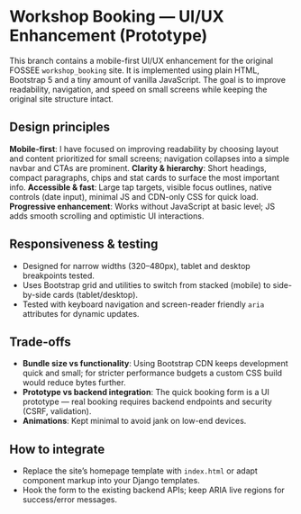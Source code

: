 # Workshop Booking — UI/UX Enhancement (Prototype)

This branch contains a mobile-first UI/UX enhancement for the original FOSSEE `workshop_booking` site. It is implemented using plain HTML, Bootstrap 5 and a tiny amount of vanilla JavaScript. The goal is to improve readability, navigation, and speed on small screens while keeping the original site structure intact.

## Design principles
**Mobile-first**: I have focused on improving readability by choosing layout and content prioritized for small screens; navigation collapses into a simple navbar and CTAs are prominent.
**Clarity & hierarchy**: Short headings, compact paragraphs, chips and stat cards to surface the most important info.
**Accessible & fast**: Large tap targets, visible focus outlines, native controls (date input), minimal JS and CDN-only CSS for quick load.
**Progressive enhancement**: Works without JavaScript at basic level; JS adds smooth scrolling and optimistic UI interactions.

## Responsiveness & testing
- Designed for narrow widths (320–480px), tablet and desktop breakpoints tested.
- Uses Bootstrap grid and utilities to switch from stacked (mobile) to side-by-side cards (tablet/desktop).
- Tested with keyboard navigation and screen-reader friendly `aria` attributes for dynamic updates.

## Trade-offs
- **Bundle size vs functionality**: Using Bootstrap CDN keeps development quick and small; for stricter performance budgets a custom CSS build would reduce bytes further.
- **Prototype vs backend integration**: The quick booking form is a UI prototype — real booking requires backend endpoints and security (CSRF, validation).
- **Animations**: Kept minimal to avoid jank on low-end devices.

## How to integrate
- Replace the site’s homepage template with `index.html` or adapt component markup into your Django templates.
- Hook the form to the existing backend APIs; keep ARIA live regions for success/error messages.
